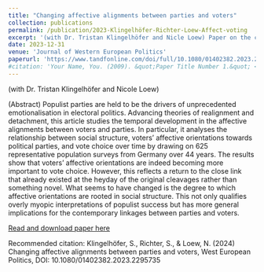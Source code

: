 ```yaml
---
title: "Changing affective alignments between parties and voters"
collection: publications
permalink: /publication/2023-Klingelhöfer-Richter-Loew-Affect-voting
excerpt: '(with Dr. Tristan Klingelhöfer and Nicle Loew) Paper on the changing relationship of affect and voting and the roots of affect.'
date: 2023-12-31
venue: 'Journal of Western European Politics'
paperurl: 'https://www.tandfonline.com/doi/full/10.1080/01402382.2023.2295735'
#citation: 'Your Name, You. (2009). &quot;Paper Title Number 1.&quot; <i>Journal 1</i>. 1(1).'
---
```

(with Dr. Tristan Klingelhöfer and Nicole Loew)

(Abstract) Populist parties are held to be the drivers of unprecedented emotionalisation in electoral politics. Advancing theories of realignment and detachment, this article studies the temporal development in the affective alignments between voters and parties. In particular, it analyses the relationship between social structure, voters’ affective orientations towards political parties, and vote choice over time by drawing on 625 representative population surveys from Germany over 44 years. The results show that voters’ affective orientations are indeed becoming more important to vote choice. However, this reflects a return to the close link that already existed at the heyday of the original cleavages rather than something novel. What seems to have changed is the degree to which affective orientations are rooted in social structure. This not only qualifies overly myopic interpretations of populist success but has more general implications for the contemporary linkages between parties and voters.

[Read and download paper here](https://www.tandfonline.com/doi/full/10.1080/01402382.2023.2295735)

Recommended citation:   Klingelhöfer, S., Richter, S., & Loew, N. (2024) Changing affective alignments between parties and voters, West European Politics, DOI: 10.1080/01402382.2023.2295735
